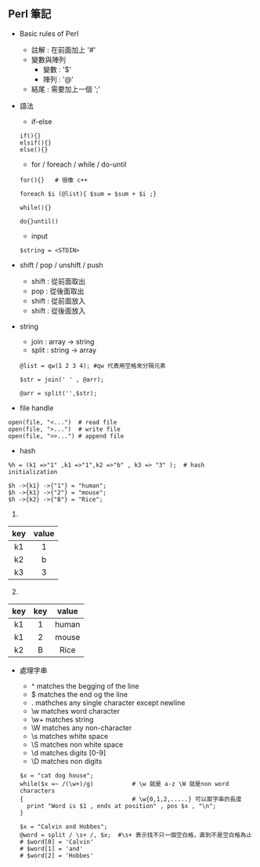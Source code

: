 ## Perl 筆記

* Basic rules of Perl
  * 註解 : 在前面加上 '#'
  * 變數與陣列
    * 變數 : '$'
    * 陣列 : '@' 
  * 結尾 : 需要加上一個 ';'

* 語法
  * if-else
  ```
  if(){}
  elsif(){}
  else(){}
  ```
  * for / foreach / while / do-until
  ```
  for(){}   # 很像 c++
  
  foreach $i (@list){ $sum = $sum + $i ;}
  
  while(){}
  
  do{}until()
  ```
  
  * input 
  ```
  $string = <STDIN>
  ```
 
 * shift / pop / unshift / push
   * shift : 從前面取出
   * pop : 從後面取出
   * shift : 從前面放入
   * shift : 從後面放入
  
 * string
   * join : array -> string
   * split : string -> array  
   ```
   @list = qw(1 2 3 4); #qw 代表用空格來分隔元素
 
   $str = join(' ' , @arr);
 
   @arr = split('',$str);
   ```
 
 * file handle
 ```
 open(file, "<...")  # read file
 open(file, ">...")  # write file
 open(file, ">>...") # append file
 ```
 
 * hash
 ```
 %h = (k1 =>"1" ,k1 =>"1",k2 =>"b" , k3 => "3" );  # hash initialization
 
 $h ->{k1} ->{"1"} = "human";
 $h ->{k1} ->{"2"} = "mouse";
 $h ->{k2} ->{"B"} = "Rice";
 ```
 1.
 key|value
 :-:|:-:
 k1|1
 k2|b
 k3|3
 2.
 key|key|value
 :-:|:-:|:-:
 k1|1|human
 k1|2|mouse
 k2|B|Rice
 
 * 處理字串
   * ^ matches the begging of the line
   * $ matches the end og the line
   * . mathches any single character except newline
   * \w matches word character
   * \w+ matches string
   * \W matches any non-character
   * \s matches white space
   * \S matches non white space
   * \d matches digits [0-9]
   * \D matches non digits

   ```
   $x = "cat dog house";
   while($x =~ /(\w+)/g)           # \w 就是 a-z \W 就是non word characters
   {                               # \w{0,1,2,.....} 可以取字串的長度
     print "Word is $1 , ends at position" , pos $x , "\n";
   }

   $x = "Calvin and Hobbes";
   @word = split / \s+ /, $x;  #\s+ 表示找不只一個空白格，直到不是空白格為止  
   # $word[0] = 'Calvin'
   # $word[1] = 'and'
   # $word[2] = 'Hobbes'

   ```
